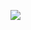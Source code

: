 

![](https://miro.medium.com/max/3600/1*7yKnuCif1uRmi8yac4DgPg.png)
<!--stackedit_data:
eyJoaXN0b3J5IjpbLTI3OTYyMDM4NSwtMTYyMjg3MzE4M119
-->